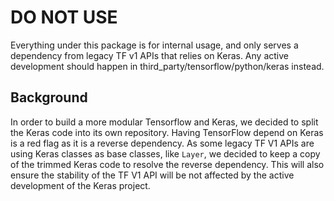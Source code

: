 # DO NOT USE

Everything under this package is for internal usage, and only serves a
dependency from legacy TF v1 APIs that relies on Keras. Any active development
should happen in third_party/tensorflow/python/keras instead.

## Background

In order to build a more modular Tensorflow and Keras, we decided to split the
Keras code into its own repository. Having TensorFlow depend on
Keras is a red flag as it is a reverse dependency. As some legacy TF V1 APIs
are using Keras classes as base classes, like `Layer`, we decided to keep a copy
of the trimmed Keras code to resolve the reverse dependency. This will also
ensure the stability of the TF V1 API will be not affected by the active
development of the Keras project.
